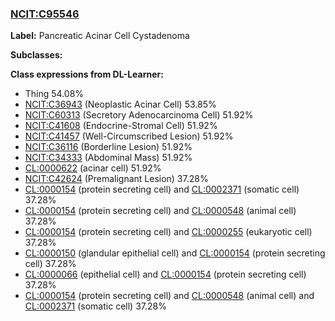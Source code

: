 
### [NCIT:C95546](http://purl.obolibrary.org/obo/NCIT_C95546)
**Label:** Pancreatic Acinar Cell Cystadenoma

**Subclasses:** 

**Class expressions from DL-Learner:**

- Thing 54.08%
- [NCIT:C36943](http://purl.obolibrary.org/obo/NCIT_C36943) (Neoplastic Acinar Cell) 53.85%
- [NCIT:C60313](http://purl.obolibrary.org/obo/NCIT_C60313) (Secretory Adenocarcinoma Cell) 51.92%
- [NCIT:C41608](http://purl.obolibrary.org/obo/NCIT_C41608) (Endocrine-Stromal Cell) 51.92%
- [NCIT:C41457](http://purl.obolibrary.org/obo/NCIT_C41457) (Well-Circumscribed Lesion) 51.92%
- [NCIT:C36116](http://purl.obolibrary.org/obo/NCIT_C36116) (Borderline Lesion) 51.92%
- [NCIT:C34333](http://purl.obolibrary.org/obo/NCIT_C34333) (Abdominal Mass) 51.92%
- [CL:0000622](http://purl.obolibrary.org/obo/CL_0000622) (acinar cell) 51.92%
- [NCIT:C42624](http://purl.obolibrary.org/obo/NCIT_C42624) (Premalignant Lesion) 37.28%
- [CL:0000154](http://purl.obolibrary.org/obo/CL_0000154) (protein secreting cell) and [CL:0002371](http://purl.obolibrary.org/obo/CL_0002371) (somatic cell) 37.28%
- [CL:0000154](http://purl.obolibrary.org/obo/CL_0000154) (protein secreting cell) and [CL:0000548](http://purl.obolibrary.org/obo/CL_0000548) (animal cell) 37.28%
- [CL:0000154](http://purl.obolibrary.org/obo/CL_0000154) (protein secreting cell) and [CL:0000255](http://purl.obolibrary.org/obo/CL_0000255) (eukaryotic cell) 37.28%
- [CL:0000150](http://purl.obolibrary.org/obo/CL_0000150) (glandular epithelial cell) and [CL:0000154](http://purl.obolibrary.org/obo/CL_0000154) (protein secreting cell) 37.28%
- [CL:0000066](http://purl.obolibrary.org/obo/CL_0000066) (epithelial cell) and [CL:0000154](http://purl.obolibrary.org/obo/CL_0000154) (protein secreting cell) 37.28%
- [CL:0000154](http://purl.obolibrary.org/obo/CL_0000154) (protein secreting cell) and [CL:0000548](http://purl.obolibrary.org/obo/CL_0000548) (animal cell) and [CL:0002371](http://purl.obolibrary.org/obo/CL_0002371) (somatic cell) 37.28%


